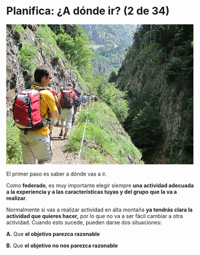 # Planifica: ¿A dónde ir? (2 de 34)

![Planifica: a dónde ir](img/3974106716_3bf56049d6.jpg)

El primer paso es saber a dónde vas a ir.

Como **federado**, es muy importante elegir siempre **una actividad adecuada a la experiencia y a las características tuyas y del grupo que la va a realizar**.

Normalmente si vas a realizar actividad en alta montaña **ya tendrás clara la actividad que quieres hacer,** por lo que no va a ser fácil cambiar a otra actividad. Cuando esto sucede, pueden darse dos situaciones:

  

**A.** Que **el objetivo parezca razonable**  

**B.** Que **el objetivo no nos parezca razonable**   

